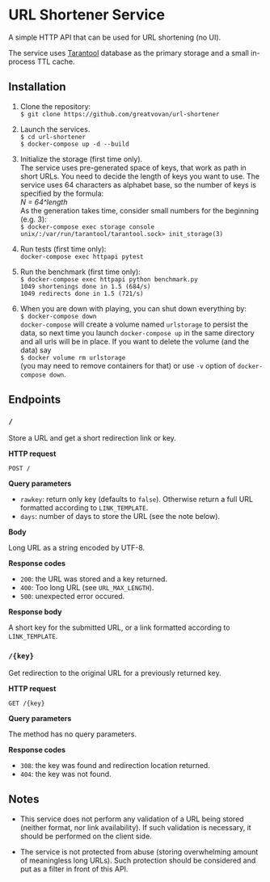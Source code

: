 # URL Shortener Service

A simple HTTP API that can be used for URL shortening (no UI).

The service uses [Tarantool](https://www.tarantool.io/) database as the primary storage and a small in-process TTL cache.

## Installation

1. Clone the repository:  
`$ git clone https://github.com/greatvovan/url-shortener`  

1. Launch the services.  
`$ cd url-shortener`  
`$ docker-compose up -d --build`  

1. Initialize the storage (first time only).  
The service uses pre-generated space of keys, that work as path in short URLs.
You need to decide the length of keys you want to use. The service uses 64 characters as alphabet base,
so the number of keys is specified by the formula:  
_N = 64^length_  
As the generation takes time, consider small numbers for the beginning (e.g. 3):  
`$ docker-compose exec storage console`  
`unix/:/var/run/tarantool/tarantool.sock> init_storage(3)`

1. Run tests (first time only):  
`docker-compose exec httpapi pytest`

1. Run the benchmark (first time only):  
`$ docker-compose exec httpapi python benchmark.py`  
`1049 shortenings done in 1.5 (684/s)`  
`1049 redirects done in 1.5 (721/s)`

1. When you are down with playing, you can shut down everything by:  
`$ docker-compose down`  
`docker-compose` will create a volume named `urlstorage` to persist the data,
so next time you launch `docker-compose up` in the same directory and all urls will be in place.
If you want to delete the volume (and the data) say  
`$ docker volume rm urlstorage`  
(you may need to remove containers for that) or use `-v` option of `docker-compose down`.

## Endpoints

### `/`

Store a URL and get a short redirection link or key.
 
**HTTP request**

`POST /`

**Query parameters**
- `rawkey`: return only key (defaults to `false`). Otherwise return a full URL formatted according to `LINK_TEMPLATE`.
- `days`: number of days to store the URL (see the note below).

**Body**

Long URL as a string encoded by UTF-8.

**Response codes**
- `200`: the URL was stored and a key returned.
- `400`: Too long URL (see `URL_MAX_LENGTH`).
- `500`: unexpected error occured. 


**Response body**

A short key for the submitted URL, or a link formatted according to `LINK_TEMPLATE`.

### `/{key}`

Get redirection to the original URL for a previously returned key.

**HTTP request**

`GET /{key}`

**Query parameters**

The method has no query parameters.

**Response codes**
- `308`: the key was found and redirection location returned.
- `404`: the key was not found.

## Notes

- This service does not perform any validation of a URL being stored (neither format, nor link availability).
If such validation is necessary, it should be performed on the client side.

- The service is not protected from abuse (storing overwhelming amount of meaningless long URLs).
Such protection should be considered and put as a filter in front of this API.
